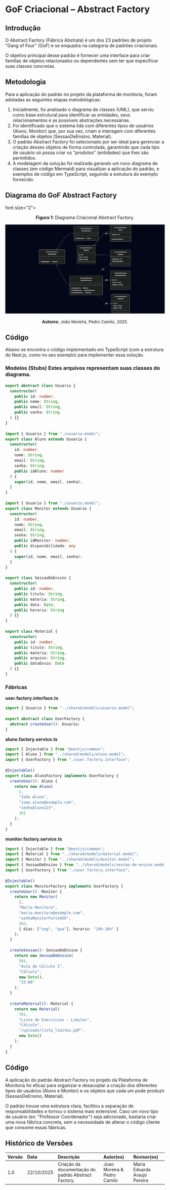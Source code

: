 # GoF Criacional – Abstract Factory


## Introdução

O Abstract Factory (Fábrica Abstrata) é um dos 23 padrões de projeto "Gang of Four" (GoF) e se enquadra na categoria de padrões criacionais.

O objetivo principal desse padrão é fornecer uma interface para criar famílias de objetos relacionados ou dependentes sem ter que especificar suas classes concretas.

## Metodologia

Para a aplicação do padrão no projeto da plataforma de monitoria, foram adotadas as seguintes etapas metodológicas:

1.  Inicialmente, foi analisado o diagrama de classes (UML), que serviu como base estrutural para identificar as entidades, seus relacionamentos e as possíveis abstrações necessárias.
2.  Foi identificado que o sistema lida com diferentes tipos de usuários (Aluno, Monitor) que, por sua vez, criam e interagem com diferentes famílias de objetos (SessaoDeEnsino, Material).
3.  O padrão Abstract Factory foi selecionado por ser ideal para gerenciar a criação desses objetos de forma controlada, garantindo que cada tipo de usuário só possa criar os "produtos" (entidades) que lhes são permitidos.
4.  A modelagem da solução foi realizada gerando um novo diagrama de classes (em código Mermaid) para visualizar a aplicação do padrão, e exemplos de código em TypeScript, seguindo a estrutura do exemplo fornecido.

## Diagrama do GoF Abstract Factory

font size="2"><p style="text-align: center"><b>Figura 1:</b> Diagrama Criacional Abstract Factory.</p></font>

<div style="text-align: center;"> 

![Diagrama Criacional Builder](../images/DiagramaGoF-AbstractFactory.png)

<font size="2"><p style="text-align: center"><b>Autores:</b> João Moreira, Pedro Camilo, 2025.</p></font>
</div>

## Código

Abaixo se encontra o código implementado em TypeScript (com a estrutura do Nest.js, como no seu exemplo) para implementar essa solução.

### Modelos (Stubs) Estes arquivos representam suas classes do diagrama.

```typescript
export abstract class Usuario {
  constructor(
    public id: number,
    public nome: String,
    public email: String,
    public senha: String
  ) {}
}

import { Usuario } from "./usuario.model";
export class Aluno extends Usuario {
  constructor(
    id: number,
    nome: String,
    email: String,
    senha: String,
    public idAluno: number
  ) {
    super(id, nome, email, senha);
  }
}

import { Usuario } from "./usuario.model";
export class Monitor extends Usuario {
  constructor(
    id: number,
    nome: String,
    email: String,
    senha: String,
    public idMonitor: number,
    public disponibilidade: any
  ) {
    super(id, nome, email, senha);
  }
}

export class SessaoDeEnsino {
  constructor(
    public id: number,
    public titulo: String,
    public materia: String,
    public data: Date,
    public horario: String
  ) {}
}

export class Material {
  constructor(
    public id: number,
    public titulo: String,
    public materia: String,
    public arquivo: String, 
    public dataEnvio: Date
  ) {}
}
```

### Fábricas

**user.factory.interface.ts**

```typescript
import { Usuario } from "../shared/models/usuario.model";

export abstract class UserFactory {
  abstract createUser(): Usuario;
}
```

**aluno.factory.service.ts**

```typescript
import { Injectable } from "@nestjs/common";
import { Aluno } from "../shared/models/aluno.model";
import { UserFactory } from "./user.factory.interface";

@Injectable()
export class AlunoFactory implements UserFactory {
  createUser(): Aluno {
    return new Aluno(
      1,
      "João Aluno",
      "joao.aluno@example.com",
      "senhaAluno123",
      101
    );
  }
}
```

**monitor.factory.service.ts**

```typescript
import { Injectable } from "@nestjs/common";
import { Material } from "../shared/models/material.model";
import { Monitor } from "../shared/models/monitor.model";
import { SessaoDeEnsino } from "../shared/models/sessao-de-ensino.model";
import { UserFactory } from "./user.factory.interface";

@Injectable()
export class MonitorFactory implements UserFactory {
  createUser(): Monitor {
    return new Monitor(
      2,
      "Maria Monitora",
      "maria.monitora@example.com",
      "senhaMonitorForte456",
      202,
      { dias: ["seg", "qua"], horario: "14h-16h" } 
    );
  }

  createSessao(): SessaoDeEnsino {
    return new SessaoDeEnsino(
      501,
      "Aula de Cálculo I",
      "Cálculo",
      new Date(),
      "15:00"
    );
  }

  createMaterial(): Material {
    return new Material(
      701,
      "Lista de Exercícios - Limites",
      "Cálculo",
      "/uploads/lista_limites.pdf",
      new Date()
    );
  }
}
```

## Código

A aplicação do padrão Abstract Factory no projeto da Plataforma de Monitoria foi eficaz para organizar e desacoplar a criação dos diferentes tipos de usuários (Aluno e Monitor) e os objetos que cada um pode produzir (SessaoDeEnsino, Material).

O padrão trouxe uma estrutura clara, facilitou a separação de responsabilidades e tornou o sistema mais extensível. Caso um novo tipo de usuário (ex: "Professor Coordenador") seja adicionado, bastaria criar uma nova fábrica concreta, sem a necessidade de alterar o código cliente que consome essas fábricas.

## Histórico de Versões

| Versão | Data | Descrição | Autor(es) | Revisor(es) |
| :--- | :--- | :--- | :--- | :--- |
| 1.0 | 22/10/2025 | Criação da documentação do padrão Abstract Factory. | Joao Moreira & Pedro Camilo | Maria Eduarda Araujo Pereira |

